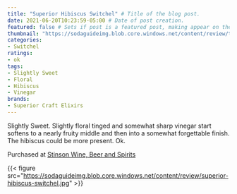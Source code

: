 ```yaml
---
title: "Superior Hibiscus Switchel" # Title of the blog post.
date: 2021-06-20T10:23:59-05:00 # Date of post creation.
featured: false # Sets if post is a featured post, making appear on the home page side bar.
thumbnail: "https://sodaguideimg.blob.core.windows.net/content/review/thumbs/superior-hibiscus-switchel.jpg" # Sets thumbnail image appearing inside card on homepage.
categories:
- Switchel
ratings:
- ok
tags:
- Slightly Sweet
- Floral
- Hibiscus
- Vinegar
brands:
- Superior Craft Elixirs
---
```


Slightly Sweet. Slightly floral tinged and somewhat sharp vinegar start softens to a nearly fruity middle and then into a somewhat forgettable finish. The hibiscus could be more present. Ok.

Purchased at [Stinson Wine, Beer and Spirits](https://www.stinsonwbs.com)

{{< figure src="https://sodaguideimg.blob.core.windows.net/content/review/superior-hibiscus-switchel.jpg" >}}